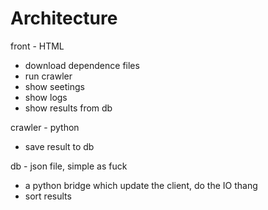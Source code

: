 # Architecture

front - HTML

- download dependence files
- run crawler
- show seetings
- show logs
- show results from db

crawler - python

- save result to db

db - json file, simple as fuck

- a python bridge which update the client, do the IO thang
- sort results
